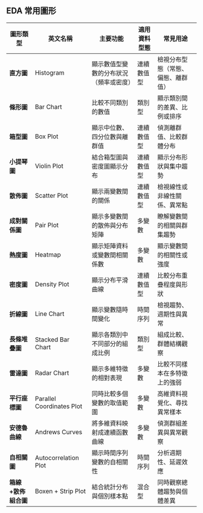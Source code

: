 ## EDA 常用圖形

| 圖形類型         | 英文名稱                      | 主要功能                | 適用資料型態 | 常見用途              |
| ------------ | ------------------------- | ------------------- | ------ | ----------------- |
| **直方圖**      | Histogram                 | 顯示數值型變數的分布狀況（頻率或密度） | 連續數值型  | 檢視分布型態（常態、偏態、離群值） |
| **條形圖**      | Bar Chart                 | 比較不同類別的數值           | 類別型    | 顯示類別間的差異、比例或排序    |
| **箱型圖**      | Box Plot                  | 顯示中位數、四分位數與離群值      | 連續數值型  | 偵測離群值、比較群體分布      |
| **小提琴圖**     | Violin Plot               | 結合箱型圖與密度圖顯示分布       | 連續數值型  | 顯示分布形狀與集中趨勢       |
| **散佈圖**      | Scatter Plot              | 顯示兩變數間的關係           | 連續數值型  | 檢視線性或非線性關係、異常點    |
| **成對關係圖**    | Pair Plot                 | 顯示多變數間的散佈與分布矩陣      | 多變數    | 瞭解變數間的相關與群集趨勢     |
| **熱度圖**      | Heatmap                   | 顯示矩陣資料或變數間相關係數      | 多變數    | 顯示變數間的相關性或強度      |
| **密度圖**      | Density Plot              | 顯示分布平滑曲線            | 連續數值型  | 比較分布重疊程度與形狀       |
| **折線圖**      | Line Chart                | 顯示變數隨時間變化           | 時間序列   | 檢視趨勢、週期性與異常       |
| **長條堆疊圖**    | Stacked Bar Chart         | 顯示各類別中不同部分的組成比例     | 類別型    | 組成比較、群體結構觀察       |
| **雷達圖**      | Radar Chart               | 顯示多維特徵的相對表現         | 多變數    | 比較不同樣本在多特徵上的強弱    |
| **平行座標圖**    | Parallel Coordinates Plot | 同時比較多個變數的取值範圍       | 多變數    | 高維資料視覺化、尋找異常樣本    |
| **安德魯曲線**    | Andrews Curves            | 將多維資料映射成連續函數曲線      | 多變數    | 偵測群組差異與異常觀察       |
| **自相關圖**     | Autocorrelation Plot      | 顯示時間序列變數的自相關性       | 時間序列   | 分析週期性、延遲效應        |
| **箱線+散佈組合圖** | Boxen + Strip Plot        | 結合統計分布與個別樣本點        | 混合型    | 同時觀察總體趨勢與個體差異     |
